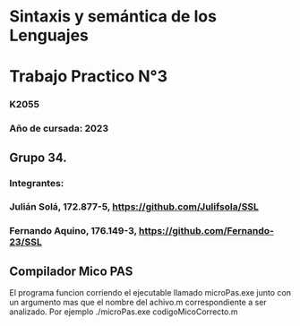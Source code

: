 # Sintaxis y semántica de los Lenguajes
# Trabajo Practico N°3
### K2055
### Año de cursada: 2023
## Grupo 34.
### Integrantes: 
### Julián Solá, 172.877-5, https://github.com/Julifsola/SSL 
### Fernando Aquino, 176.149-3, https://github.com/Fernando-23/SSL
## Compilador Mico PAS
El programa funcion corriendo el ejecutable llamado microPas.exe junto con un argumento mas que el nombre del achivo.m correspondiente a ser analizado. Por ejemplo ./microPas.exe codigoMicoCorrecto.m